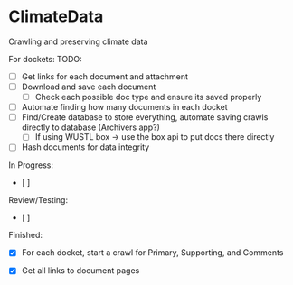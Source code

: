 # ClimateData
Crawling and preserving climate data

For dockets:
TODO:
 - [ ] Get links for each document and attachment
 - [ ] Download and save each document
   - [ ] Check each possible doc type and ensure its saved properly
 - [ ] Automate finding how many documents in each docket
 - [ ] Find/Create database to store everything, automate saving crawls directly to database (Archivers app?)
   - [ ] If using WUSTL box -> use the box api to put docs there directly
 - [ ] Hash documents for data integrity

In Progress:
 - [ ]

Review/Testing:
 - [ ]

Finished:
 - [x] For each docket, start a crawl for Primary, Supporting, and Comments
 - [x] Get all links to document pages


